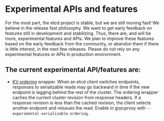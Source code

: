 # Experimental APIs and features

For the most part, the etcd project is stable, but we are still moving fast! We believe in the release fast philosophy. We want to get early feedback on features still in development and stabilizing. Thus, there are, and will be more, experimental features and APIs. We plan to improve these features based on the early feedback from the community, or abandon them if there is little interest, in the next few releases. Please do not rely on any experimental features or APIs in production environment.

## The current experimental API/features are:

- [KV ordering](https://godoc.org/github.com/etcd-io/etcd/clientv3/ordering) wrapper. When an etcd client switches endpoints, responses to serializable reads may go backward in time if the new endpoint is lagging behind the rest of the cluster. The ordering wrapper caches the current cluster revision from response headers. If a response revision is less than the cached revision, the client selects another endpoint and reissues the read. Enable in grpcproxy with `--experimental-serializable-ordering`.
